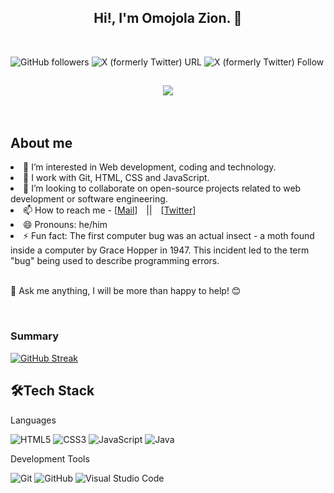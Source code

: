 <h2 align="center">Hi!, I'm Omojola Zion. 👋</h2>
<br/>

![GitHub followers](https://img.shields.io/github/followers/zicoly)
![X (formerly Twitter) URL](https://img.shields.io/twitter/url?url=https%3A%2F%2Ftwitter.com%2FZicoly_)
![X (formerly Twitter) Follow](https://img.shields.io/twitter/follow/Zicoly_)
<br/>

<h2 align="center"><img src="https://github.com/zicoly/zicoly/assets/163609084/a71680ff-8a66-44b0-b8ef-07683c46b53e"></h2>
<br/>

<h2>About me</h2>
<li>👀 I’m interested in Web development, coding and technology.</li>
<li>🌱 I work with Git, HTML, CSS and JavaScript.</li>
<li>💞️ I’m looking to collaborate on open-source projects related to web development or software engineering.</li>
<li>📫 How to reach me -
    [<a href="omojolazion@gmail.com">Mail</a>] 
    <span style="margin: 0 10px;">||</span>
    [<a href="https://twitter.com/Zicoly_">Twitter</a>]
</li>
<li>😄 Pronouns: he/him</li>
<li>⚡ Fun fact: The first computer bug was an actual insect - a moth found inside a computer by Grace Hopper in 1947. This incident led to the term "bug" being used to describe programming errors.</li>
<br/>
<p>💭 Ask me anything, I will be more than happy to help! 😊</p>
<br/>

<h3>Summary</h3>

[![GitHub Streak](https://streak-stats.demolab.com?user=zicoly&theme=tokyonight&border_radius=5.5)](https://git.io/streak-stats)
<h2>🛠Tech Stack</h2>

Languages

![HTML5](https://img.shields.io/badge/html5-%23E34F26.svg?style=for-the-badge&logo=html5&logoColor=white)
![CSS3](https://img.shields.io/badge/css3-%231572B6.svg?style=for-the-badge&logo=css3&logoColor=white)
![JavaScript](https://img.shields.io/badge/javascript-%23323330.svg?style=for-the-badge&logo=javascript&logoColor=%23F7DF1E)
![Java](https://img.shields.io/badge/java-%23ED8B00.svg?style=for-the-badge&logo=openjdk&logoColor=white)

Development Tools

![Git](https://img.shields.io/badge/git-%23F05033.svg?style=for-the-badge&logo=git&logoColor=white)
![GitHub](https://img.shields.io/badge/github-%23121011.svg?style=for-the-badge&logo=github&logoColor=white)
![Visual Studio Code](https://img.shields.io/badge/Visual%20Studio%20Code-0078d7.svg?style=for-the-badge&logo=visual-studio-code&logoColor=white)


<!---
zicoly/zicoly is a ✨ special ✨ repository because its `README.md` (this file) appears on your GitHub profile.
You can click the Preview link to take a look at your changes.
--->
